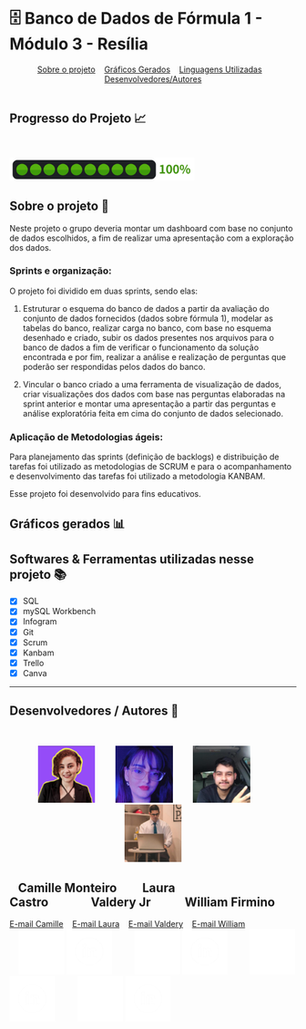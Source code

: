 # 🗄 Banco de Dados de Fórmula 1 - Módulo 3 - Resília

<div id="inicio" align=center>
  <a href="#sobre">Sobre o projeto</a>&nbsp;&nbsp;&nbsp;
  <a href="#graficos">Gráficos Gerados</a>&nbsp;&nbsp;&nbsp;
  <a href="#linguagens">Linguagens Utilizadas</a>&nbsp;&nbsp;&nbsp;
  <a href="#autores">Desenvolvedores/Autores</a>
</div><br>

<h2>Progresso do Projeto 📈</h2><br>

<img src="https://raw.githubusercontent.com/Lauracastro27/projetoFinal_modulo3/Cami/Page/img/100%25.png" height="40em"><br>

<h2 id="sobre">Sobre o projeto 🔎</h2>
<p>Neste projeto o grupo deveria montar um dashboard com base no conjunto de dados escolhidos, a fim de realizar uma apresentação com a exploração dos dados.</p>

<h3>Sprints e organização:</h3>

<p>O projeto foi dividido em duas sprints, sendo elas:

1. Estruturar o esquema do banco de dados a partir da avaliação do conjunto de dados fornecidos (dados sobre fórmula 1), modelar as tabelas do banco, realizar carga no banco, com base no esquema desenhado e criado, subir os dados presentes nos arquivos para o banco de dados a fim de verificar o funcionamento da solução encontrada e por fim, realizar a análise e realização de perguntas que poderão ser respondidas pelos dados do banco.

2. Vincular o banco criado a uma ferramenta de visualização de dados, criar visualizações dos dados com base nas perguntas elaboradas na sprint anterior e montar uma apresentação a partir das perguntas e análise exploratória feita em cima do conjunto de dados selecionado.</p>

<h3>Aplicação de Metodologias ágeis:</h3>

<p>Para planejamento das sprints (definição de backlogs) e distribuição de tarefas foi utilizado as metodologias de SCRUM e para o acompanhamento e desenvolvimento das tarefas foi utilizado a metodologia KANBAM.

Esse projeto foi desenvolvido para fins educativos.</p>

<h2 id="graficos">Gráficos gerados 📊</h2>

<!-- <img src="" width="80%" height="50%"><br>

<img src="" width="80%" height="50%"><br>

<img src="" width="80%" height="50%"><br>
 -->

<h2 id="linguagens">Softwares & Ferramentas utilizadas nesse projeto 📚</h2>

- [x] SQL
- [x] mySQL Workbench
- [x] Infogram
- [x] Git
- [x] Scrum
- [x] Kanbam
- [x] Trello
- [x] Canva

<hr>

<div id="autores" align="center">
<h2 align="left">Desenvolvedores / Autores 🥇 </h2><br>

<img src="https://raw.githubusercontent.com/Lauracastro27/projetoFinal_modulo3/main/Page/img/Cami.png" width="20%">&nbsp;&nbsp;&nbsp;&nbsp;&nbsp;&nbsp;&nbsp;&nbsp;
<img src="https://raw.githubusercontent.com/Lauracastro27/projetoFinal_modulo3/main/Page/img/Laura.png" width="20%">&nbsp;&nbsp;&nbsp;&nbsp;&nbsp;&nbsp;&nbsp;&nbsp;
<img src="https://raw.githubusercontent.com/Lauracastro27/projetoFinal_modulo3/main/Page/img/Valdery.jpg" width="20%">&nbsp;&nbsp;&nbsp;&nbsp;&nbsp;&nbsp;&nbsp;&nbsp;
<img src="https://raw.githubusercontent.com/Lauracastro27/projetoFinal_modulo3/main/Page/img/Will.jpg" width="20%">
        
<h2 id="nomes" align="left">&nbsp;&nbsp;&nbsp;Camille Monteiro&nbsp;&nbsp;&nbsp;&nbsp;&nbsp;&nbsp;&nbsp;&nbsp;&nbsp;Laura Castro&nbsp;&nbsp;&nbsp;&nbsp;&nbsp;&nbsp;&nbsp;&nbsp;&nbsp;&nbsp;&nbsp;&nbsp;&nbsp;&nbsp;&nbsp;Valdery Jr&nbsp;&nbsp;&nbsp;&nbsp;&nbsp;&nbsp;&nbsp;&nbsp;&nbsp;&nbsp;&nbsp;&nbsp;William Firmino</h2>

<div id="emails" align="left">
<a href="mailto:camillemonteiro.dev@gmail.com">E-mail Camille</a>
&nbsp;&nbsp;
<a href="mailto:Laura2702castro@gmail.com">E-mail Laura</a>
&nbsp;&nbsp;
<a href="mailto:valderyjunior2002@gmail.com">E-mail Valdery</a>
&nbsp;&nbsp;
<a href="mailto:willpetrelli@gmail.com">E-mail William</a>
</div>

<div id="icones" align="left">
&nbsp;&nbsp;&nbsp;
<a href="https://github.com/camimonteiro" target="_blank"><img src="https://raw.githubusercontent.com/Lauracastro27/projetoFinal_modulo3/Cami/Page/img/GitHubwhite.png" height="80em" title="GitHub de Camille"></a>
<a href="https://www.linkedin.com/in/camillemonteiro/" target="_blank"><img src="https://raw.githubusercontent.com/Lauracastro27/projetoFinal_modulo3/Cami/Page/img/LinkedInWhite.png" height="80em" title="LinkedIn de Camille"></a>&nbsp;&nbsp;&nbsp;&nbsp;&nbsp;&nbsp;&nbsp;&nbsp;&nbsp;
<a href="https://github.com/Lauracastro27" target="_blank"><img src="https://raw.githubusercontent.com/Lauracastro27/projetoFinal_modulo3/Cami/Page/img/GitHubwhite.png" height="80em" title="GitHub de Laura"></a>
<a href="https://www.linkedin.com/in/laura-castro-89509416b/" target="_blank"><img src="https://raw.githubusercontent.com/Lauracastro27/projetoFinal_modulo3/Cami/Page/img/LinkedInWhite.png" height="80em" title="LinkedIn de Laura"></a>&nbsp;&nbsp;&nbsp;&nbsp;&nbsp;&nbsp;&nbsp;&nbsp;&nbsp;
<a href="https://github.com/valderyjr" target="_blank"><img src="https://raw.githubusercontent.com/Lauracastro27/projetoFinal_modulo3/Cami/Page/img/GitHubwhite.png" height="80em" title="GitHub de Valdery"></a>
<a href="https://www.linkedin.com/in/valderyjr/" target="_blank"><img src="https://raw.githubusercontent.com/Lauracastro27/projetoFinal_modulo3/Cami/Page/img/LinkedInWhite.png" height="80em" title="LinkedIn de Valdery"></a>&nbsp;&nbsp;&nbsp;&nbsp;&nbsp;&nbsp;&nbsp;&nbsp;&nbsp;
<a href="https://github.com/williamfirmino92" target="_blank"><img src="https://raw.githubusercontent.com/Lauracastro27/projetoFinal_modulo3/Cami/Page/img/GitHubwhite.png" height="80em" title="GitHub de William"></a>
<a href="https://www.linkedin.com/in/william-firmino-87a2ba80/" target="_blank"><img src="https://raw.githubusercontent.com/Lauracastro27/projetoFinal_modulo3/Cami/Page/img/LinkedInWhite.png" height="80em" title="LinkedIn de William"></a><br>

</div>
